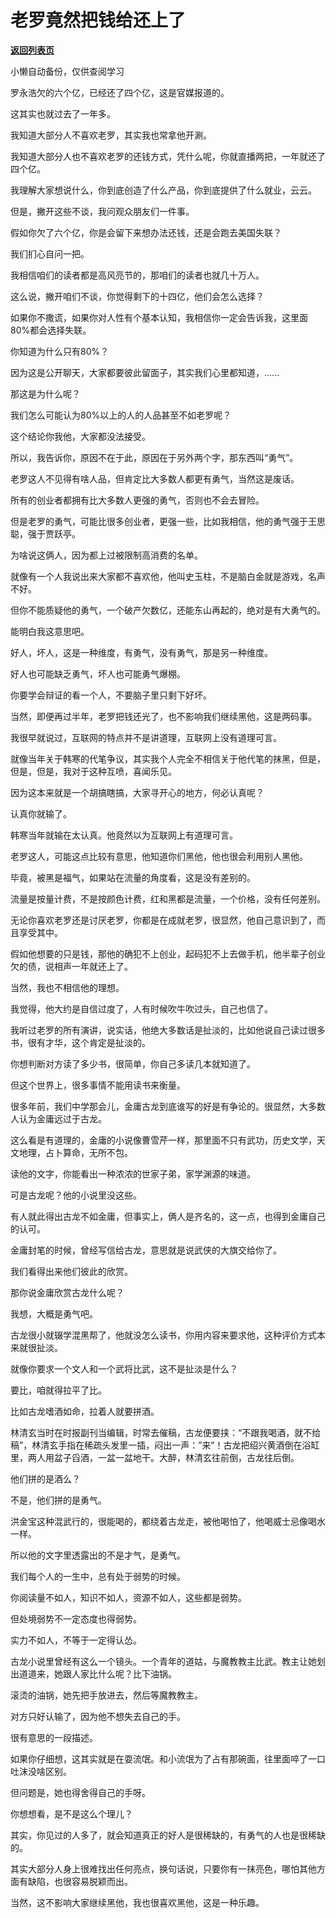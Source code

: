 # 老罗竟然把钱给还上了

[**返回列表页**](/gzh/记忆承载3)

小懒自动备份，仅供查阅学习

罗永浩欠的六个亿，已经还了四个亿，这是官媒报道的。  

  

这其实也就过去了一年多。  

  

我知道大部分人不喜欢老罗，其实我也常拿他开涮。  

  

我知道大部分人也不喜欢老罗的还钱方式，凭什么呢，你就直播两把，一年就还了四个亿。

  

我理解大家想说什么，你到底创造了什么产品，你到底提供了什么就业，云云。  

  

但是，撇开这些不谈，我问观众朋友们一件事。  

  

假如你欠了六个亿，你是会留下来想办法还钱，还是会跑去美国失联？  
  

我们扪心自问一把。

  

我相信咱们的读者都是高风亮节的，那咱们的读者也就几十万人。  

  

这么说，撇开咱们不谈，你觉得剩下的十四亿，他们会怎么选择？  

  

如果你不撒谎，如果你对人性有个基本认知，我相信你一定会告诉我，这里面80%都会选择失联。  

  

你知道为什么只有80%？  

  

因为这是公开聊天，大家都要彼此留面子，其实我们心里都知道，......

  

那这是为什么呢？  

  

我们怎么可能认为80%以上的人的人品甚至不如老罗呢？

  

这个结论你我他，大家都没法接受。

  

所以，我告诉你，原因不在于此，原因在于另外两个字，那东西叫“勇气”。  

  

老罗这人不见得有啥人品，但肯定比大多数人都更有勇气，当然这是废话。

  

所有的创业者都拥有比大多数人更强的勇气，否则也不会去冒险。  

  

但是老罗的勇气，可能比很多创业者，更强一些，比如我相信，他的勇气强于王思聪，强于贾跃亭。

  

为啥说这俩人，因为都上过被限制高消费的名单。

  

就像有一个人我说出来大家都不喜欢他，他叫史玉柱，不是脑白金就是游戏，名声不好。  

  

但你不能质疑他的勇气，一个破产欠数亿，还能东山再起的，绝对是有大勇气的。

  

能明白我这意思吧。  

  

好人，坏人，这是一种维度，有勇气，没有勇气，那是另一种维度。

  

好人也可能缺乏勇气，坏人也可能勇气爆棚。

  

你要学会辩证的看一个人，不要脑子里只剩下好坏。  

  

当然，即便再过半年，老罗把钱还光了，也不影响我们继续黑他，这是两码事。  

  

我很早就说过，互联网的特点并不是讲道理，互联网上没有道理可言。

  

就像当年关于韩寒的代笔争议，其实我个人完全不相信关于他代笔的抹黑，但是，但是，但是，我对于这种互喷，喜闻乐见。

  

因为这本来就是一个胡搞瞎搞，大家寻开心的地方，何必认真呢？  

  

认真你就输了。

  

韩寒当年就输在太认真。他竟然以为互联网上有道理可言。

  

老罗这人，可能这点比较有意思，他知道你们黑他，他也很会利用别人黑他。

  

毕竟，被黑是福气，如果站在流量的角度看，这是没有差别的。

  

流量是按量计费，不是按颜色计费，红和黑都是流量，一个价格，没有任何差别。

  

无论你喜欢老罗还是讨厌老罗，你都是在成就老罗，很显然，他自己意识到了，而且享受其中。  

  

假如他想要的只是钱，那他的确犯不上创业，起码犯不上去做手机，他半辈子创业欠的债，说相声一年就还上了。

  

当然，我也不相信他的理想。  

  

我觉得，他大约是自信过度了，人有时候吹牛吹过头，自己也信了。

  

我听过老罗的所有演讲，说实话，他绝大多数话是扯淡的，比如他说自己读过很多书，很有才华，这个肯定是扯淡的。  

  

你想判断对方读了多少书，很简单，你自己多读几本就知道了。

  

但这个世界上，很多事情不能用读书来衡量。

  

很多年前，我们中学那会儿，金庸古龙到底谁写的好是有争论的。很显然，大多数人认为金庸远过于古龙。

  

这么看是有道理的，金庸的小说像曹雪芹一样，那里面不只有武功，历史文学，天文地理，占卜算命，无所不包。

  

读他的文字，你能看出一种浓浓的世家子弟，家学渊源的味道。

  

可是古龙呢？他的小说里没这些。

  

有人就此得出古龙不如金庸，但事实上，俩人是齐名的，这一点，也得到金庸自己的认可。  

  

金庸封笔的时候，曾经写信给古龙，意思就是说武侠的大旗交给你了。

  

我们看得出来他们彼此的欣赏。  

  

那你说金庸欣赏古龙什么呢？

  

我想，大概是勇气吧。

  

古龙很小就辍学混黑帮了，他就没怎么读书，你用内容来要求他，这种评价方式本来就很扯淡。  

  

就像你要求一个文人和一个武将比武，这不是扯淡是什么？  

  

要比，咱就得拉平了比。  

  

比如古龙嗜酒如命，拉着人就要拼酒。

  

林清玄当时在时报副刊当编辑，时常去催稿，古龙便要挟：“不跟我喝酒，就不给稿”，林清玄手指在稀疏头发里一插，闷出一声：”来”！古龙把绍兴黄酒倒在浴缸里，两人用盆子舀酒，一盆一盆地干。大醉，林清玄往前倒，古龙往后倒。

  

他们拼的是酒么？

  

不是，他们拼的是勇气。

  

洪金宝这种混武行的，很能喝的，都绕着古龙走，被他喝怕了，他喝威士忌像喝水一样。  

  

所以他的文字里透露出的不是才气，是勇气。  

  

我们每个人的一生中，总有处于弱势的时候。  

  

你阅读量不如人，知识不如人，资源不如人，这些都是弱势。

  

但处境弱势不一定态度也得弱势。

  

实力不如人，不等于一定得认怂。

  

古龙小说里曾经有这么一个镜头。一个青年的道姑，与魔教教主比武。教主让她划出道道来，她跟人家比什么呢？比下油锅。  

  

滚烫的油锅，她先把手放进去，然后等魔教教主。  

  

对方只好认输了，因为他不想失去自己的手。

  

很有意思的一段描述。

  

如果你仔细想，这其实就是在耍流氓。和小流氓为了占有那碗面，往里面啐了一口吐沫没啥区别。

  

但问题是，她也得舍得自己的手呀。  

  

你想想看，是不是这么个理儿？  

  

其实，你见过的人多了，就会知道真正的好人是很稀缺的，有勇气的人也是很稀缺的。

  

其实大部分人身上很难找出任何亮点，换句话说，只要你有一抹亮色，哪怕其他方面有缺陷，也很容易脱颖而出。

  

当然，这不影响大家继续黑他，我也很喜欢黑他，这是一种乐趣。

